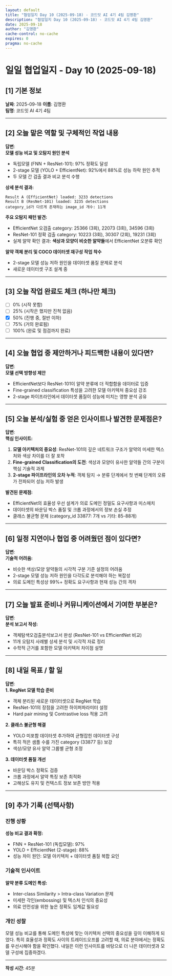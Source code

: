```yaml
---
layout: default
title: "협업일지 Day 10 (2025-09-18) - 코드잇 AI 4기 4팀 김명환"
description: "협업일지 Day 10 (2025-09-18) - 코드잇 AI 4기 4팀 김명환"
date: 2025-09-18
author: "김명환"
cache-control: no-cache
expires: 0
pragma: no-cache
---
```


# 일일 협업일지 - Day 10 (2025-09-18)

## [1] 기본 정보
**날짜**: 2025-09-18
**이름**: 김명환  
**팀명**: 코드잇 AI 4기 4팀

---

## [2] 오늘 맡은 역할 및 구체적인 작업 내용
**답변**:  
**모델 성능 비교 및 오탐지 원인 분석**
- 독립모델 (FNN + ResNet-101): 97% 정확도 달성
- 2-stage 모델 (YOLO + EfficientNet): 92%에서 88%로 성능 하락 원인 추적
- 두 모델 간 검출 결과 비교 분석 수행

**상세 분석 결과:**
```
Result A (EfficientNet) loaded: 3233 detections
Result B (ResNet-101) loaded: 3235 detections
category_id가 다르게 존재하는 image_id 개수: 11개
```

**주요 오탐지 패턴 발견:**
- EfficientNet 오검출 category: 25366 (3회), 22073 (3회), 34596 (3회)
- ResNet-101 정확 검출 category: 10223 (3회), 30307 (2회), 19231 (3회)
- 실제 알약 확인 결과: **색상과 모양이 비슷한 알약들**에서 EfficientNet 오분류 확인

**알약 객체 분리 및 COCO 데이터셋 재구성 작업 착수**
- 2-stage 모델 성능 저하 원인을 데이터셋 품질 문제로 분석
- 새로운 데이터셋 구조 설계 중

---

## [3] 오늘 작업 완료도 체크 (하나만 체크)
- [ ] 0% (시작 못함)
- [ ] 25% (시작은 했지만 진척 없음)  
- [x] 50% (진행 중, 절반 이하)
- [ ] 75% (거의 완료됨)
- [ ] 100% (완료 및 점검까지 완료)

---

## [4] 오늘 협업 중 제안하거나 피드백한 내용이 있다면?
**답변**:  
**모델 선택 방향성 제안**
- EfficientNet보다 ResNet-101이 알약 분류에 더 적합함을 데이터로 입증
- Fine-grained classification 특성을 고려한 모델 아키텍처 중요성 강조
- 2-stage 파이프라인에서 데이터셋 품질이 성능에 미치는 영향 분석 공유

---

## [5] 오늘 분석/실험 중 얻은 인사이트나 발견한 문제점은?
**답변**:  
**핵심 인사이트:**
1. **모델 아키텍처의 중요성**: ResNet-101의 깊은 네트워크 구조가 알약의 미세한 텍스처와 색상 차이를 더 잘 포착
2. **Fine-grained Classification의 도전**: 색상과 모양이 유사한 알약들 간의 구분이 핵심 기술적 과제
3. **2-stage 파이프라인의 오차 누적**: 객체 탐지 → 분류 단계에서 첫 번째 단계의 오류가 전파되어 성능 저하 발생

**발견된 문제점:**
- EfficientNet의 효율성 우선 설계가 의료 도메인 정밀도 요구사항과 미스매치
- 데이터셋의 바운딩 박스 품질 및 크롭 과정에서의 정보 손실 추정
- 클래스 불균형 문제 (category_id 33877: 7개 vs 기타: 85-88개)

---

## [6] 일정 지연이나 협업 중 어려웠던 점이 있다면?
**답변**:  
**기술적 어려움:**
- 비슷한 색상/모양 알약들의 시각적 구분 기준 설정의 어려움
- 2-stage 모델 성능 저하 원인을 다각도로 분석해야 하는 복잡성
- 의료 도메인 특성상 99%+ 정확도 요구사항과 현재 성능 간의 격차

---

## [7] 오늘 발표 준비나 커뮤니케이션에서 기여한 부분은?
**답변**:  
**분석 보고서 작성:**
- 객체탐색오검출분석보고서 완성 (ResNet-101 vs EfficientNet 비교)
- 11개 오탐지 사례별 상세 분석 및 시각적 자료 정리
- 수학적 근거를 포함한 모델 아키텍처 차이점 설명

---

## [8] 내일 목표 / 할 일
**답변**:  
**1. RegNet 모델 학습 준비**
- 객체 분리된 새로운 데이터셋으로 RegNet 학습
- ResNet-101의 장점을 고려한 하이퍼파라미터 설정
- Hard pair mining 및 Contrastive loss 적용 고려

**2. 클래스 불균형 해결**
- YOLO 미포함 데이터셋 추가하여 균형잡힌 데이터셋 구성
- 특히 적은 샘플 수를 가진 category (33877 등) 보강
- 색상/모양 유사 알약 그룹별 균형 조정

**3. 데이터셋 품질 개선**
- 바운딩 박스 정확도 검증
- 크롭 과정에서 알약 특징 보존 최적화
- 고해상도 유지 및 컨텍스트 정보 보존 방안 적용

---

## [9] 추가 기록 (선택사항)

### 진행 상황
**성능 비교 결과 확정:**
- FNN + ResNet-101 (독립모델): 97%
- YOLO + EfficientNet (2-stage): 88%
- 성능 차이 원인: 모델 아키텍처 + 데이터셋 품질 복합 요인

### 기술적 인사이트
**알약 분류 도메인 특성:**
- Inter-class Similarity > Intra-class Variation 문제
- 미세한 각인(embossing) 및 텍스처 인식의 중요성
- 의료 안전성을 위한 높은 정확도 임계값 필요성

### 개인 성찰
모델 성능 비교를 통해 도메인 특성에 맞는 아키텍처 선택의 중요성을 깊이 이해하게 되었다. 특히 효율성과 정확도 사이의 트레이드오프를 고려할 때, 의료 분야에서는 정확도를 우선시해야 함을 확인했다. 내일은 이런 인사이트를 바탕으로 더 나은 데이터셋과 모델 구성에 집중하겠다.

---

**작성 시간**: 45분